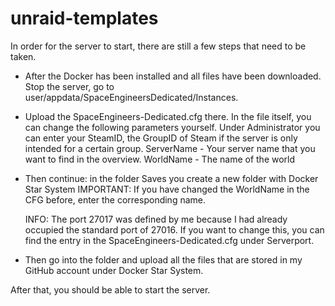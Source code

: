 # unraid-templates
In order for the server to start, there are still a few steps that need to be taken.

- After the Docker has been installed and all files have been downloaded. Stop the server, go to user/appdata/SpaceEngineersDedicated/Instances.
- Upload the SpaceEngineers-Dedicated.cfg there. In the file itself, you can change the following parameters yourself.
    Under Administrator you can enter your SteamID, the GroupID of Steam if the server is only intended for a certain group.
    ServerName - Your server name that you want to find in the overview. WorldName - The name of the world

- Then continue: in the folder Saves you create a new folder with Docker Star System
    IMPORTANT: If you have changed the WorldName in the CFG before, enter the corresponding name.
    
    INFO: The port 27017 was defined by me because I had already occupied the standard port of 27016.
    If you want to change this, you can find the entry in the SpaceEngineers-Dedicated.cfg under Serverport.
    
- Then go into the folder and upload all the files that are stored in my GitHub account under Docker Star System.

After that, you should be able to start the server.
